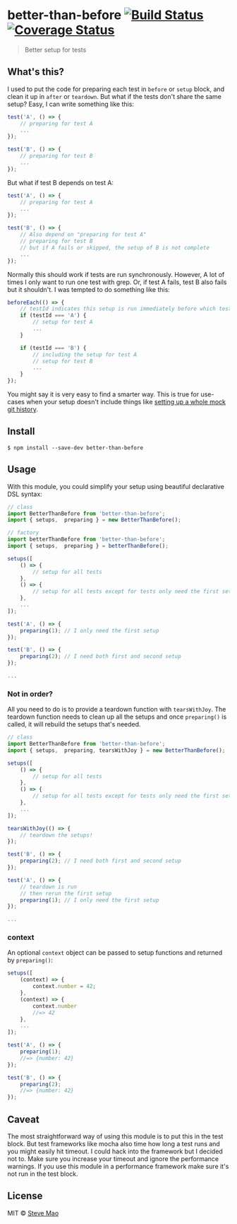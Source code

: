 # better-than-before [![Build Status](https://travis-ci.org/stevemao/better-than-before.svg?branch=master)](https://travis-ci.org/stevemao/better-than-before) [![Coverage Status](https://coveralls.io/repos/github/stevemao/better-than-before/badge.svg?branch=master)](https://coveralls.io/github/stevemao/better-than-before?branch=master)

> Better setup for tests


## What's this?

I used to put the code for preparing each test in `before` or `setup` block, and clean it up in `after` or `teardown`. But what if the tests don't share the same setup? Easy, I can write something like this:

```js
test('A', () => {
	// preparing for test A
	...
});

test('B', () => {
	// preparing for test B
	...
});
```

But what if test B depends on test A:

```js
test('A', () => {
	// preparing for test A
	...
});

test('B', () => {
	// Also depend on "preparing for test A"
	// preparing for test B
	// but if A fails or skipped, the setup of B is not complete
	...
});
```

Normally this should work if tests are run synchronously. However, A lot of times I only want to run one test with grep. Or, if test A fails, test B also fails but it shouldn't. I was tempted to do something like this:

```js
beforeEach(() => {
	// testId indicates this setup is run immediately before which test
	if (testId === 'A') {
		// setup for test A
		...
	}

	if (testId === 'B') {
		// including the setup for test A
		// setup for test B
		...
	}
});
```

You might say it is very easy to find a smarter way. This is true for use-cases when your setup doesn't include things like [setting up a whole mock git history](https://github.com/conventional-changelog/conventional-changelog-core/blob/master/test/test.js).


## Install

```
$ npm install --save-dev better-than-before
```


## Usage

With this module, you could simplify your setup using beautiful declarative DSL syntax:

```js
// class
import BetterThanBefore from 'better-than-before';
import { setups,  preparing } = new BetterThanBefore();

// factory
import betterThanBefore from 'better-than-before';
import { setups,  preparing } = betterThanBefore();

setups([
	() => {
		// setup for all tests
	},
	() => {
		// setup for all tests except for tests only need the first setup
	},
	...
]);

test('A', () => {
	preparing(1); // I only need the first setup
});

test('B', () => {
	preparing(2); // I need both first and second setup
});

...
```

### Not in order?

All you need to do is to provide a teardown function with `tearsWithJoy`. The teardown function needs to clean up all the setups and once `preparing()` is called, it will rebuild the setups that's needed.

```js
// class
import BetterThanBefore from 'better-than-before';
import { setups,  preparing, tearsWithJoy } = new BetterThanBefore();

setups([
	() => {
		// setup for all tests
	},
	() => {
		// setup for all tests except for tests only need the first setup
	},
	...
]);

tearsWithJoy(() => {
	// teardown the setups!
});

test('B', () => {
	preparing(2); // I need both first and second setup
});

test('A', () => {
	// teardown is run
	// then rerun the first setup
	preparing(1); // I only need the first setup
});

...
```

### context

An optional `context` object can be passed to setup functions and returned by `preparing()`:

```js
setups([
	(context) => {
		context.number = 42;
	},
	(context) => {
		context.number
		//=> 42
	},
	...
]);

test('A', () => {
	preparing(1);
	//=> {number: 42}
});

test('B', () => {
	preparing(2);
	//=> {number: 42}
});
```


## Caveat

The most straightforward way of using this module is to put this in the test block. But test frameworks like mocha also time how long a test runs and you might easily hit timeout. I could hack into the framework but I decided not to. Make sure you increase your timeout and ignore the performance warnings. If you use this module in a performance framework make sure it's not run in the test block.


## License

MIT © [Steve Mao](https://github.com/stevemao)
